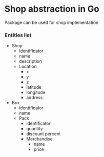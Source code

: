 # Shop abstraction in Go

Package can be used for shop implementation

### Entities list

* Shop
	- identificator
	- name
	- description
	* Location
		- x
		- y
		- z
		- latitude
		- longitude
		- address
* Box
	- identificator
	- name
	* Pack
		- identificator
		- quantity
		- discount percent
		* Merchandise
			- name
			- price

